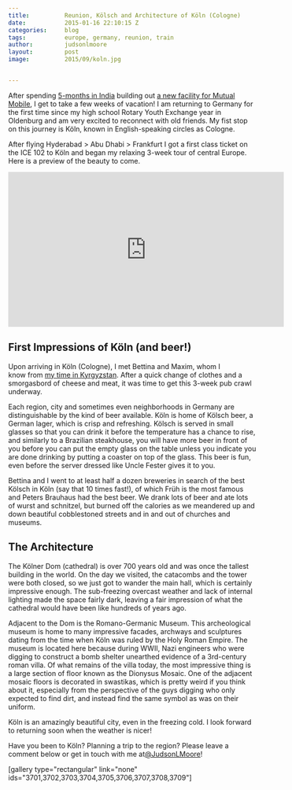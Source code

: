 ```yaml
---
title:			Reunion, Kölsch and Architecture of Köln (Cologne)
date:			2015-01-16 22:10:15 Z
categories:		blog
tags:			europe, germany, reunion, train
author:			judsonlmoore
layout:			post
image:			2015/09/koln.jpg


---
```


After spending [5-months in India](https://www.judsonlmoore.com/location/india/) building out [a new facility for Mutual Mobile](https://www.judsonlmoore.com/mutual-mobile-hyderabad/), I get to take a few weeks of vacation! I am returning to Germany for the first time since my high school Rotary Youth Exchange year in Oldenburg and am very excited to reconnect with old friends. My fist stop on this journey is Köln, known in English-speaking circles as Cologne.

After flying Hyderabad > Abu Dhabi > Frankfurt I got a first class ticket on the ICE 102 to Köln and began my relaxing 3-week tour of central Europe. Here is a preview of the beauty to come.

<iframe width="560" height="315" src="https://www.youtube.com/watch?v=ha9seYZ6DPE" frameborder="0" allow="accelerometer; autoplay; encrypted-media; gyroscope; picture-in-picture" allowfullscreen></iframe>

## First Impressions of Köln (and beer!)

Upon arriving in Köln (Cologne), I met Bettina and Maxim, whom I know from [my time in Kyrgyzstan](/location/kyrgyzstan/). After a quick change of clothes and a smorgasbord of cheese and meat, it was time to get this 3-week pub crawl underway.

Each region, city and sometimes even neighborhoods in Germany are distinguishable by the kind of beer available. Köln is home of Kölsch beer, a German lager, which is crisp and refreshing. Kölsch is served in small glasses so that you can drink it before the temperature has a chance to rise, and similarly to a Brazilian steakhouse, you will have more beer in front of you before you can put the empty glass on the table unless you indicate you are done drinking by putting a coaster on top of the glass. This beer is fun, even before the server dressed like Uncle Fester gives it to you.

Bettina and I went to at least half a dozen breweries in search of the best Kölsch in Köln (say that 10 times fast!), of which Früh is the most famous and Peters Brauhaus had the best beer. We drank lots of beer and ate lots of wurst and schnitzel, but burned off the calories as we meandered up and down beautiful cobblestoned streets and in and out of churches and museums.

## The Architecture

The Kölner Dom (cathedral) is over 700 years old and was once the tallest building in the world. On the day we visited, the catacombs and the tower were both closed, so we just got to wander the main hall, which is certainly impressive enough. The sub-freezing overcast weather and lack of internal lighting made the space fairly dark, leaving a fair impression of what the cathedral would have been like hundreds of years ago.

Adjacent to the Dom is the Romano-Germanic Museum. This archeological museum is home to many impressive facades, archways and sculptures dating from the time when Köln was ruled by the Holy Roman Empire. The museum is located here because during WWII, Nazi engineers who were digging to construct a bomb shelter unearthed evidence of a 3rd-century roman villa. Of what remains of the villa today, the most impressive thing is a large section of floor known as the Dionysus Mosaic. One of the adjacent mosaic floors is decorated in swastikas, which is pretty weird if you think about it, especially from the perspective of the guys digging who only expected to find dirt, and instead find the same symbol as was on their uniform.

Köln is an amazingly beautiful city, even in the freezing cold. I look forward to returning soon when the weather is nicer!

Have you been to Köln? Planning a trip to the region? Please leave a comment below or get in touch with me at[@JudsonLMoore](http://twitter.com/judsonlmoore)!

[gallery type="rectangular" link="none" ids="3701,3702,3703,3704,3705,3706,3707,3708,3709"]
